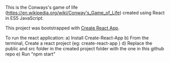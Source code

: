 This is the Conways's game of life (https://en.wikipedia.org/wiki/Conway's_Game_of_Life) created using React in ES5 JavaScript.


This project was bootstrapped with [Create React App](https://github.com/facebookincubator/create-react-app).

To run the react application:
a) Install Create-React-App
b) From the terminal, Create a react project 
   (eg: create-react-app <Project Name>)
d) Replace the public and src folder in the created project folder with the one in this github repo
e) Run "npm start"